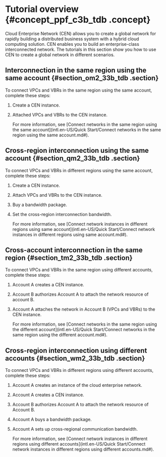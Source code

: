 # Tutorial overview {#concept_ppf_c3b_tdb .concept}

Cloud Enterprise Network \(CEN\) allows you to create a global network for rapidly building a distributed business system with a hybrid cloud computing solution. CEN enables you to build an enterprise-class interconnected network. The tutorials in this section show you how to use CEN to create a global network in different scenarios.

## Interconnection in the same region using the same account {#section_om2_33b_tdb .section}

To connect VPCs and VBRs in the same region using the same account, complete these steps:

1.  Create a CEN instance.
2.  Attached VPCs and VBRs to the CEN instance.

    For more information, see [Connect networks in the same region using the same account](intl.en-US/Quick Start/Connect networks in the same region using the same account.md#).


## Cross-region interconnection using the same account {#section_qm2_33b_tdb .section}

To connect VPCs and VBRs in different regions using the same account, complete these steps:

1.  Create a CEN instance.
2.  Attach VPCs and VBRs to the CEN instance.
3.  Buy a bandwidth package.
4.  Set the cross-region interconnection bandwidth.

    For more information, see [Connect network instances in different regions using same account](intl.en-US/Quick Start/Connect network instances in different regions using same account.md#).


## Cross-account interconnection in the same region {#section_tm2_33b_tdb .section}

To connect VPCs and VBRs in the same region using different accounts, complete these steps:

1.  Account A creates a CEN instance.
2.  Account B authorizes Account A to attach the network resource of account B.
3.  Account A attaches the network in Account B \(VPCs and VBRs\) to the CEN instance.

    For more information, see [Connect networks in the same region using the different account](intl.en-US/Quick Start/Connect networks in the same region using the different account.md#).


## Cross-region interconnection using different accounts {#section_wm2_33b_tdb .section}

To connect VPCs and VBRs in different regions using different accounts, complete these steps:

1.  Account A creates an instance of the cloud enterprise network.
2.  Account A creates a CEN instance.
3.  Account B authorizes Account A to attach the network resource of Account B.
4.  Account A buys a bandwidth package.
5.  Account A sets up cross-regional communication bandwidth.

    For more information, see [Connect network instances in different regions using different accounts](intl.en-US/Quick Start/Connect network instances in different regions using different accounts.md#).


